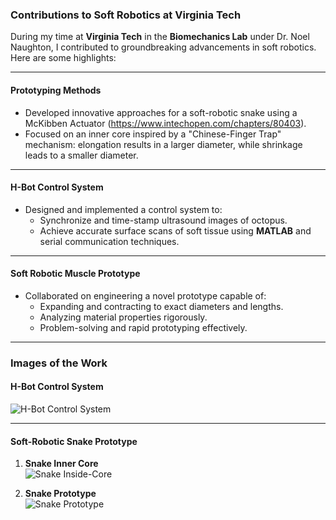 ### Contributions to Soft Robotics at Virginia Tech

During my time at **Virginia Tech** in the **Biomechanics Lab** under Dr. Noel Naughton, I contributed to groundbreaking advancements in soft robotics. Here are some highlights:

---

#### **Prototyping Methods**
- Developed innovative approaches for a soft-robotic snake using a McKibben Actuator (https://www.intechopen.com/chapters/80403).
- Focused on an inner core inspired by a "Chinese-Finger Trap" mechanism: elongation results in a larger diameter, while shrinkage leads to a smaller diameter.

---

#### **H-Bot Control System**
- Designed and implemented a control system to:
   - Synchronize and time-stamp ultrasound images of octopus.
   - Achieve accurate surface scans of soft tissue using **MATLAB** and serial communication techniques.

---

#### **Soft Robotic Muscle Prototype**
- Collaborated on engineering a novel prototype capable of:
   - Expanding and contracting to exact diameters and lengths.
   - Analyzing material properties rigorously.
   - Problem-solving and rapid prototyping effectively.

---

### Images of the Work

#### **H-Bot Control System**
![H-Bot Control System](https://github.com/user-attachments/assets/a4e390ac-45d0-4779-a1ff-93fd03fab4b8)

---

#### **Soft-Robotic Snake Prototype**
1. **Snake Inner Core**  
   ![Snake Inside-Core](https://github.com/user-attachments/assets/90475b4f-2657-49d9-ba38-54d53992b05e)

2. **Snake Prototype**  
   ![Snake Prototype](https://github.com/user-attachments/assets/05139e00-f56f-4702-8a57-734617ed7934)
